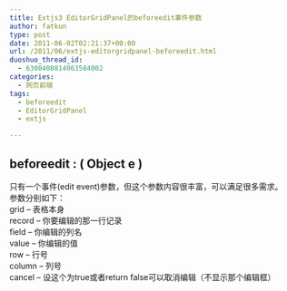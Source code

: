 ```yaml
---
title: Extjs3 EditorGridPanel的beforeedit事件参数
author: fatkun
type: post
date: 2011-06-02T02:21:37+00:00
url: /2011/06/extjs-editorgridpanel-beforeedit.html
duoshuo_thread_id:
  - 6300408814063584002
categories:
  - 网页前端
tags:
  - beforeedit
  - EditorGridPanel
  - extjs

---
```

## beforeedit : ( Object e )

只有一个事件(edit event)参数，但这个参数内容很丰富，可以满足很多需求。  
参数分别如下：  
grid &#8211; 表格本身  
record &#8211; 你要编辑的那一行记录  
field &#8211; 你编辑的列名  
value &#8211; 你编辑的值  
row &#8211; 行号  
column &#8211; 列号  
cancel &#8211; 设这个为true或者return false可以取消编辑（不显示那个编辑框）